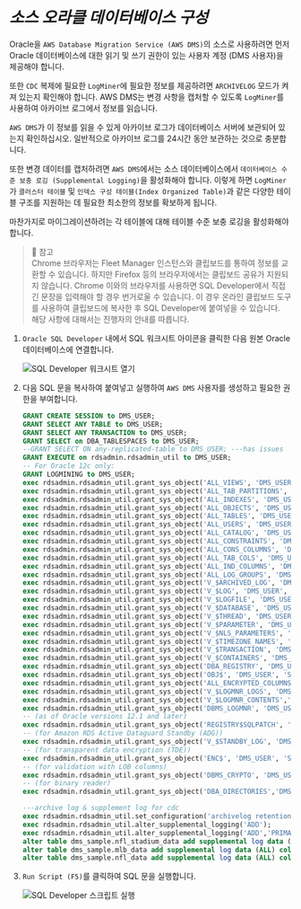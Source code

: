# ***소스 오라클 데이터베이스 구성***

Oracle을 ```AWS Database Migration Service (AWS DMS)```의 소스로 사용하려면 먼저 Oracle 데이터베이스에 대한 읽기 및 쓰기 권한이 있는 사용자 계정 (DMS 사용자)을 제공해야 합니다.

또한 ```CDC``` 복제에 필요한 ```LogMiner```에 필요한 정보를 제공하려면 ```ARCHIVELOG``` 모드가 켜져 있는지 확인해야 합니다. AWS DMS는 변경 사항을 캡처할 수 있도록 ```LogMiner```를 사용하여 아카이브 로그에서 정보를 읽습니다.

```AWS DMS```가 이 정보를 읽을 수 있게 아카이브 로그가 데이터베이스 서버에 보관되어 있는지 확인하십시오. 일반적으로 아카이브 로그를 24시간 동안 보관하는 것으로 충분합니다.

또한 변경 데이터를 캡처하려면 ```AWS DMS```에서는 소스 데이터베이스에서 ```데이터베이스 수준 보충 로깅 (Supplemental Logging)```을 활성화해야 합니다. 이렇게 하면 ```LogMiner```가 ```클러스터 테이블``` 및 ```인덱스 구성 테이블(Index Organized Table)```과 같은 다양한 테이블 구조를 지원하는 데 필요한 최소한의 정보를 확보하게 됩니다.

마찬가지로 마이그레이션하려는 각 테이블에 대해 테이블 수준 보충 로깅을 활성화해야 합니다.

> 📕 참고<br>
> Chrome 브라우저는 Fleet Manager 인스턴스와 클립보드를 통하여 정보를 교환할 수 있습니다. 하지만 Firefox 등의 브라우저에서는 클립보드 공유가 지원되지 않습니다. Chrome 이와의 브라우저를 사용하면 SQL Developer에서 직접 긴 문장을 입력해야 할 경우 번거로울 수 있습니다. 이 경우 온라인 클립보드 도구를 사용하여 클립보드에 복사한 후 SQL Developer에 붙여넣을 수 있습니다.<br>
> 해당 사항에 대해서는 진행자의 안내를 따릅니다.


1. ```Oracle SQL Developer``` 내에서 SQL 워크시트 아이콘을 클릭한 다음 원본 Oracle 데이터베이스에 연결합니다.

    ![SQL Developer 워크시트 열기](../../images/sql-developer-open-worksheet.png)

2. 다음 SQL 문을 복사하여 붙여넣고 실행하여 ```AWS DMS``` 사용자를 생성하고 필요한 권한을 부여합니다.

    ```sql
    GRANT CREATE SESSION to DMS_USER;
    GRANT SELECT ANY TABLE to DMS_USER;
    GRANT SELECT ANY TRANSACTION to DMS_USER;
    GRANT SELECT on DBA_TABLESPACES to DMS_USER;
    --GRANT SELECT ON any-replicated-table to DMS_USER; ---has issues
    GRANT EXECUTE on rdsadmin.rdsadmin_util to DMS_USER;
    -- For Oracle 12c only:
    GRANT LOGMINING to DMS_USER;
    exec rdsadmin.rdsadmin_util.grant_sys_object('ALL_VIEWS', 'DMS_USER', 'SELECT');
    exec rdsadmin.rdsadmin_util.grant_sys_object('ALL_TAB_PARTITIONS', 'DMS_USER', 'SELECT');
    exec rdsadmin.rdsadmin_util.grant_sys_object('ALL_INDEXES', 'DMS_USER', 'SELECT');
    exec rdsadmin.rdsadmin_util.grant_sys_object('ALL_OBJECTS', 'DMS_USER', 'SELECT');
    exec rdsadmin.rdsadmin_util.grant_sys_object('ALL_TABLES', 'DMS_USER', 'SELECT');
    exec rdsadmin.rdsadmin_util.grant_sys_object('ALL_USERS', 'DMS_USER', 'SELECT');
    exec rdsadmin.rdsadmin_util.grant_sys_object('ALL_CATALOG', 'DMS_USER', 'SELECT');
    exec rdsadmin.rdsadmin_util.grant_sys_object('ALL_CONSTRAINTS', 'DMS_USER', 'SELECT');
    exec rdsadmin.rdsadmin_util.grant_sys_object('ALL_CONS_COLUMNS', 'DMS_USER', 'SELECT');
    exec rdsadmin.rdsadmin_util.grant_sys_object('ALL_TAB_COLS', 'DMS_USER', 'SELECT');
    exec rdsadmin.rdsadmin_util.grant_sys_object('ALL_IND_COLUMNS', 'DMS_USER', 'SELECT');
    exec rdsadmin.rdsadmin_util.grant_sys_object('ALL_LOG_GROUPS', 'DMS_USER', 'SELECT');
    exec rdsadmin.rdsadmin_util.grant_sys_object('V_$ARCHIVED_LOG', 'DMS_USER', 'SELECT');
    exec rdsadmin.rdsadmin_util.grant_sys_object('V_$LOG', 'DMS_USER', 'SELECT');
    exec rdsadmin.rdsadmin_util.grant_sys_object('V_$LOGFILE', 'DMS_USER', 'SELECT');
    exec rdsadmin.rdsadmin_util.grant_sys_object('V_$DATABASE', 'DMS_USER', 'SELECT');
    exec rdsadmin.rdsadmin_util.grant_sys_object('V_$THREAD', 'DMS_USER', 'SELECT');
    exec rdsadmin.rdsadmin_util.grant_sys_object('V_$PARAMETER', 'DMS_USER', 'SELECT');
    exec rdsadmin.rdsadmin_util.grant_sys_object('V_$NLS_PARAMETERS', 'DMS_USER', 'SELECT');
    exec rdsadmin.rdsadmin_util.grant_sys_object('V_$TIMEZONE_NAMES', 'DMS_USER', 'SELECT');
    exec rdsadmin.rdsadmin_util.grant_sys_object('V_$TRANSACTION', 'DMS_USER', 'SELECT');
    exec rdsadmin.rdsadmin_util.grant_sys_object('V_$CONTAINERS', 'DMS_USER', 'SELECT');
    exec rdsadmin.rdsadmin_util.grant_sys_object('DBA_REGISTRY', 'DMS_USER', 'SELECT');
    exec rdsadmin.rdsadmin_util.grant_sys_object('OBJ$', 'DMS_USER', 'SELECT');
    exec rdsadmin.rdsadmin_util.grant_sys_object('ALL_ENCRYPTED_COLUMNS', 'DMS_USER', 'SELECT');
    exec rdsadmin.rdsadmin_util.grant_sys_object('V_$LOGMNR_LOGS', 'DMS_USER', 'SELECT');
    exec rdsadmin.rdsadmin_util.grant_sys_object('V_$LOGMNR_CONTENTS','DMS_USER','SELECT');
    exec rdsadmin.rdsadmin_util.grant_sys_object('DBMS_LOGMNR', 'DMS_USER', 'EXECUTE');
    -- (as of Oracle versions 12.1 and later)
    exec rdsadmin.rdsadmin_util.grant_sys_object('REGISTRY$SQLPATCH', 'DMS_USER', 'SELECT');
    -- (for Amazon RDS Active Dataguard Standby (ADG))
    exec rdsadmin.rdsadmin_util.grant_sys_object('V_$STANDBY_LOG', 'DMS_USER', 'SELECT');
    -- (for transparent data encryption (TDE))
    exec rdsadmin.rdsadmin_util.grant_sys_object('ENC$', 'DMS_USER', 'SELECT');
    -- (for validation with LOB columns)
    exec rdsadmin.rdsadmin_util.grant_sys_object('DBMS_CRYPTO', 'DMS_USER', 'EXECUTE');
    -- (for binary reader)
    exec rdsadmin.rdsadmin_util.grant_sys_object('DBA_DIRECTORIES','DMS_USER','SELECT');
    
    ---archive log & supplement log for cdc
    exec rdsadmin.rdsadmin_util.set_configuration('archivelog retention hours',24);
    exec rdsadmin.rdsadmin_util.alter_supplemental_logging('ADD');
    exec rdsadmin.rdsadmin_util.alter_supplemental_logging('ADD','PRIMARY KEY');
    alter table dms_sample.nfl_stadium_data add supplemental log data (ALL) columns;
    alter table dms_sample.mlb_data add supplemental log data (ALL) columns;
    alter table dms_sample.nfl_data add supplemental log data (ALL) columns;
    ```

3. ```Run Script (F5)```를 클릭하여 SQL 문을 실행합니다.

    ![SQL Developer 스크립트 실행](../../images/sql-developer-run-script2.png)
